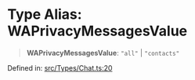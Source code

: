 # Type Alias: WAPrivacyMessagesValue

> **WAPrivacyMessagesValue**: `"all"` \| `"contacts"`

Defined in: [src/Types/Chat.ts:20](https://github.com/Fokusdotid/Baileys/blob/4c54e9ae0a9f37422d51e97c3454891bf06f36e1/src/Types/Chat.ts#L20)

